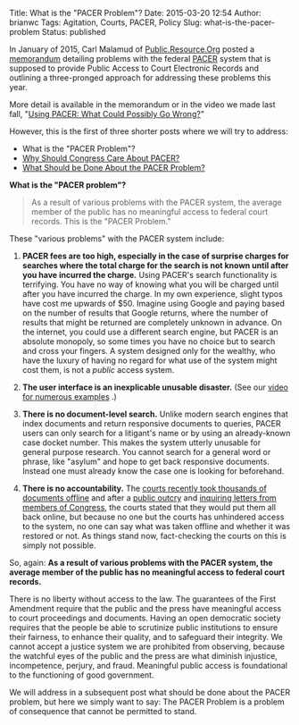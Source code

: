 Title: What is the "PACER Problem"?
Date: 2015-03-20 12:54
Author: brianwc
Tags: Agitation, Courts, PACER, Policy
Slug: what-is-the-pacer-problem
Status: published

In January of 2015, Carl Malamud of
[Public.Resource.Org](https://public.resource.org) posted a
[memorandum](https://yo.yourhonor.org/) detailing problems with the
federal [PACER](https://www.pacer.gov/) system that is supposed to
provide Public Access to Court Electronic Records and outlining a
three-pronged approach for addressing these problems this year.

More detail is available in the memorandum or in the video we made last
fall, "[Using PACER: What Could Possibly Go
Wrong?]({filename}/using-pacer-vid.md)"

However, this is the first of three shorter posts where we will try to
address:

-   What is the "PACER Problem"?
-   [Why Should Congress Care About
    PACER?](/2015/03/23/why-should-congress-care-about-pacer/)
-   [What Should be Done About the PACER
    Problem?](/2015/03/24/what-should-be-done-about-the-pacer-problem/)

**What is the "PACER problem"?**

> As a result of various problems with the PACER system, the average
> member of the public has no meaningful access to federal court
> records. This is the "PACER Problem."

These "various problems" with the PACER system include:

1.  **PACER fees are too high, especially in the case of surprise charges for searches where the total charge for the search is not known until after you have incurred the charge.** Using PACER's search functionality is terrifying. You have no way of knowing what you will be charged until after you have incurred the charge. In my own experience, slight typos have cost me upwards of $50. Imagine using Google and paying based on the number of results that Google returns, where the number of results that might be returned are completely unknown in advance. On the internet, you could use a different search engine, but PACER is an absolute monopoly, so some times you have no choice but to search and cross your fingers. A system designed only for the wealthy, who have the luxury of having no regard for what use of the system might cost them, is not a *public* access system.

2.  **The user interface is an inexplicable unusable disaster.** (See our [video for numerous examples](https://www.youtube.com/watch?v=HA4Z9LEJSBw) .)

3.  **There is no document-level search.** Unlike modern search engines that index documents and return responsive documents to queries, PACER users can only search for a litigant's name or by using an already-known case docket number. This makes the system utterly unusable for general purpose research. You cannot search for a general word or phrase, like "asylum" and hope to get back responsive documents. Instead one must already know the case one is looking for beforehand.

4.  **There is no accountability.** The [courts recently took thousands of documents offline](/2014/08/28/the-importance-of-backups/) and after a [public outcry](/2014/08/27/free-law-project-joins-request-for-access-to-offline-pacer-documents/) and [inquiring letters from members of Congress](/2014/09/16/senator-leahy-wants-pacer-documents-back-online/), the courts stated that they would put them all back online, but because no one but the courts has unhindered access to the system, no one can say what was taken offline and whether it was restored or not. As things stand now, fact-checking the courts on this is simply not possible.

So, again: **As a result of various problems with the PACER system, the
average member of the public has no meaningful access to federal court
records.**

There is no liberty without access to the law. The guarantees of the
First Amendment require that the public and the press have meaningful
access to court proceedings and documents. Having an open democratic
society requires that the people be able to scrutinize public
institutions to ensure their fairness, to enhance their quality, and to
safeguard their integrity. We cannot accept a justice system we are
prohibited from observing, because the watchful eyes of the public and
the press are what diminish injustice, incompetence, perjury, and fraud.
Meaningful public access is foundational to the functioning of good
government.

We will address in a subsequent post what should be done about the PACER
problem, but here we simply want to say: The PACER Problem is a problem
of consequence that cannot be permitted to stand.
